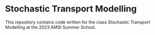 # Stochastic Transport Modelling
This repository contains code written for the class Stochastic Transport Modelling at the 2023 AMSI Summer School.
